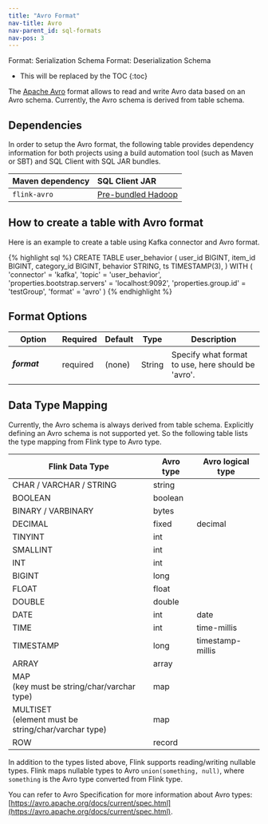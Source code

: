 ```yaml
---
title: "Avro Format"
nav-title: Avro
nav-parent_id: sql-formats
nav-pos: 3
---
```

<!--
Licensed to the Apache Software Foundation (ASF) under one
or more contributor license agreements.  See the NOTICE file
distributed with this work for additional information
regarding copyright ownership.  The ASF licenses this file
to you under the Apache License, Version 2.0 (the
"License"); you may not use this file except in compliance
with the License.  You may obtain a copy of the License at

  http://www.apache.org/licenses/LICENSE-2.0

Unless required by applicable law or agreed to in writing,
software distributed under the License is distributed on an
"AS IS" BASIS, WITHOUT WARRANTIES OR CONDITIONS OF ANY
KIND, either express or implied.  See the License for the
specific language governing permissions and limitations
under the License.
-->

<span class="label label-info">Format: Serialization Schema</span>
<span class="label label-info">Format: Deserialization Schema</span>

* This will be replaced by the TOC
{:toc}

The [Apache Avro](https://avro.apache.org/) format allows to read and write Avro data based on an Avro schema. Currently, the Avro schema is derived from table schema.

Dependencies
------------

In order to setup the Avro format, the following table provides dependency information for both projects using a build automation tool (such as Maven or SBT) and SQL Client with SQL JAR bundles.

| Maven dependency   | SQL Client JAR         |
| :----------------- | :----------------------|
| `flink-avro`       | [Pre-bundled Hadoop](https://flink.apache.org/downloads.html#additional-components) |

How to create a table with Avro format
----------------

Here is an example to create a table using Kafka connector and Avro format.

<div class="codetabs" markdown="1">
<div data-lang="SQL" markdown="1">
{% highlight sql %}
CREATE TABLE user_behavior (
  user_id BIGINT,
  item_id BIGINT,
  category_id BIGINT,
  behavior STRING,
  ts TIMESTAMP(3),
) WITH (
 'connector' = 'kafka',
 'topic' = 'user_behavior',
 'properties.bootstrap.servers' = 'localhost:9092',
 'properties.group.id' = 'testGroup',
 'format' = 'avro'
)
{% endhighlight %}
</div>
</div>

Format Options
----------------

<table class="table table-bordered">
    <thead>
      <tr>
        <th class="text-left" style="width: 25%">Option</th>
        <th class="text-center" style="width: 8%">Required</th>
        <th class="text-center" style="width: 7%">Default</th>
        <th class="text-center" style="width: 10%">Type</th>
        <th class="text-center" style="width: 50%">Description</th>
      </tr>
    </thead>
    <tbody>
    <tr>
      <td><h5>format</h5></td>
      <td>required</td>
      <td style="word-wrap: break-word;">(none)</td>
      <td>String</td>
      <td>Specify what format to use, here should be 'avro'.</td>
    </tr>
    </tbody>
</table>

Data Type Mapping
----------------

Currently, the Avro schema is always derived from table schema. Explicitly defining an Avro schema is not supported yet.
So the following table lists the type mapping from Flink type to Avro type.

<table class="table table-bordered">
    <thead>
      <tr>
        <th class="text-left">Flink Data Type</th>
        <th class="text-center">Avro type</th>
        <th class="text-center">Avro logical type</th>
      </tr>
    </thead>
    <tbody>
    <tr>
      <td>CHAR / VARCHAR / STRING</td>
      <td>string</td>
      <td></td>
    </tr>
    <tr>
      <td>BOOLEAN</td>
      <td>boolean</td>
      <td></td>
    </tr>
    <tr>
      <td>BINARY / VARBINARY</td>
      <td>bytes</td>
      <td></td>
    </tr>
    <tr>
      <td>DECIMAL</td>
      <td>fixed</td>
      <td>decimal</td>
    </tr>
    <tr>
      <td>TINYINT</td>
      <td>int</td>
      <td></td>
    </tr>
    <tr>
      <td>SMALLINT</td>
      <td>int</td>
      <td></td>
    </tr>
    <tr>
      <td>INT</td>
      <td>int</td>
      <td></td>
    </tr>
    <tr>
      <td>BIGINT</td>
      <td>long</td>
      <td></td>
    </tr>
    <tr>
      <td>FLOAT</td>
      <td>float</td>
      <td></td>
    </tr>
    <tr>
      <td>DOUBLE</td>
      <td>double</td>
      <td></td>
    </tr>
    <tr>
      <td>DATE</td>
      <td>int</td>
      <td>date</td>
    </tr>
    <tr>
      <td>TIME</td>
      <td>int</td>
      <td>time-millis</td>
    </tr>
    <tr>
      <td>TIMESTAMP</td>
      <td>long</td>
      <td>timestamp-millis</td>
    </tr>
    <tr>
      <td>ARRAY</td>
      <td>array</td>
      <td></td>
    </tr>
    <tr>
      <td>MAP<br>
      (key must be string/char/varchar type)</td>
      <td>map</td>
      <td></td>
    </tr>
    <tr>
      <td>MULTISET<br>
      (element must be string/char/varchar type)</td>
      <td>map</td>
      <td></td>
    </tr>
    <tr>
      <td>ROW</td>
      <td>record</td>
      <td></td>
    </tr>
    </tbody>
</table>

In addition to the types listed above, Flink supports reading/writing nullable types. Flink maps nullable types to Avro `union(something, null)`, where `something` is the Avro type converted from Flink type.

You can refer to Avro Specification for more information about Avro types: [https://avro.apache.org/docs/current/spec.html](https://avro.apache.org/docs/current/spec.html).




